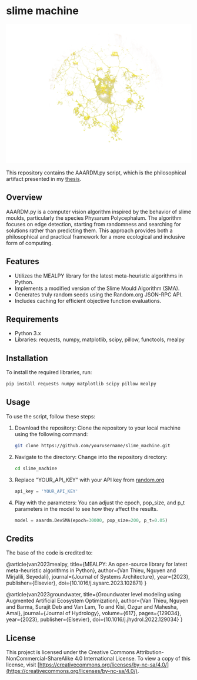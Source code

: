 
# slime machine 


![Alt text](images/slime.png)


This repository contains the AAARDM.py script, which is the philosophical artifact presented  in my [thesis](slime_machines.pdf). 

## Overview

AAARDM.py is a computer vision algorithm inspired by the behavior of slime moulds, particularly the species Physarum Polycephalum. The algorithm focuses on edge detection, starting from randomness and searching for solutions rather than predicting them. This approach provides both a philosophical and practical framework for a more ecological and inclusive form of computing.

## Features

- Utilizes the MEALPY library for the latest meta-heuristic algorithms in Python.
- Implements a modified version of the Slime Mould Algorithm (SMA).
- Generates truly random seeds using the Random.org JSON-RPC API.
- Includes caching for efficient objective function evaluations.

## Requirements

- Python 3.x
- Libraries: requests, numpy, matplotlib, scipy, pillow, functools, mealpy

## Installation

To install the required libraries, run:
```bash
pip install requests numpy matplotlib scipy pillow mealpy
```

## Usage

To use the script, follow these steps:

1. Download the repository: Clone the repository to your local machine using the following command:
   ```bash
   git clone https://github.com/yourusername/slime_machine.git
   ```
2. Navigate to the directory: Change into the repository directory:
    ```bash
   cd slime_machine
   ```
3. Replace "YOUR_API_KEY" with your API key from [random.org](https://api.random.org/api-keys)
   ```python
   api_key = 'YOUR_API_KEY'
   ```
4. Play with the parameters: You can adjust the epoch, pop_size, and p_t parameters in the model to see how they affect the results.
   ```python
   model = aaardm.DevSMA(epoch=30000, pop_size=200, p_t=0.05)
   ```

## Credits

The base of the code is credited to:

@article{van2023mealpy,
   title={MEALPY: An open-source library for latest meta-heuristic algorithms in Python},
   author={Van Thieu, Nguyen and Mirjalili, Seyedali},
   journal={Journal of Systems Architecture},
   year={2023},
   publisher={Elsevier},
   doi={10.1016/j.sysarc.2023.102871}
}

@article{van2023groundwater,
   title={Groundwater level modeling using Augmented Artificial Ecosystem Optimization},
   author={Van Thieu, Nguyen and Barma, Surajit Deb and Van Lam, To and Kisi, Ozgur and Mahesha, Amai},
   journal={Journal of Hydrology},
   volume={617},
   pages={129034},
   year={2023},
   publisher={Elsevier},
   doi={10.1016/j.jhydrol.2022.129034}
}

## License

This project is licensed under the Creative Commons Attribution-NonCommercial-ShareAlike 4.0 International License. To view a copy of this license, visit [https://creativecommons.org/licenses/by-nc-sa/4.0/](https://creativecommons.org/licenses/by-nc-sa/4.0/).
